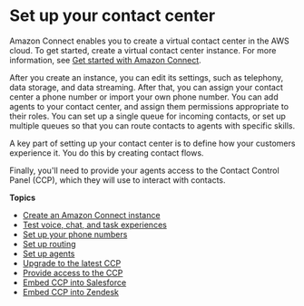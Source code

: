 # Set up your contact center<a name="amazon-connect-contact-centers"></a>

Amazon Connect enables you to create a virtual contact center in the AWS cloud\. To get started, create a virtual contact center instance\. For more information, see [Get started with Amazon Connect](amazon-connect-get-started.md)\.

After you create an instance, you can edit its settings, such as telephony, data storage, and data streaming\. After that, you can assign your contact center a phone number or import your own phone number\. You can add agents to your contact center, and assign them permissions appropriate to their roles\. You can set up a single queue for incoming contacts, or set up multiple queues so that you can route contacts to agents with specific skills\. 

A key part of setting up your contact center is to define how your customers experience it\. You do this by creating contact flows\.

Finally, you'll need to provide your agents access to the Contact Control Panel \(CCP\), which they will use to interact with contacts\.

**Topics**
+ [Create an Amazon Connect instance](amazon-connect-instances.md)
+ [Test voice, chat, and task experiences](chat-testing.md)
+ [Set up your phone numbers](contact-center-phone-number.md)
+ [Set up routing](connect-queues.md)
+ [Set up agents](connect-agents.md)
+ [Upgrade to the latest CCP](upgrade-to-latest-ccp.md)
+ [Provide access to the CCP](amazon-connect-contact-control-panel.md)
+ [Embed CCP into Salesforce](salesforce-integration.md)
+ [Embed CCP into Zendesk](zendesk-integration.md)